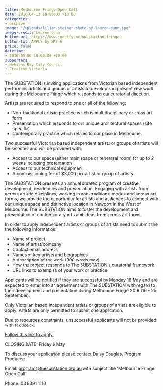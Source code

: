 ```yaml
---
title: Melbourne Fringe Open Call
date: 2016-04-13 10:00:00 +10:00
categories:
- archive
image: "/uploads/lilian-steiner-photo-by-lauren-dunn.jpg"
image-credit: Lauren Dunn
button-url: https://www.judgify.me/substation-fringe
button-txt: APPLY by MAY 6
price: false
datetime:
- 2016-05-06 10:00:00 +10:00
supporters:
- Hobsons Bay City Council
- Creative Victoria
---
```


The SUBSTATION is inviting applications from Victorian based independent performing artists and groups of artists to develop and present new work during the Melbourne Fringe which responds to our curatorial direction.

Artists are required to respond to one or all of the following:

- Non-traditional artistic practice which is multidisciplinary or cross art form
- Presentation which responds to our unique architectural spaces (site specific)
- Contemporary practice which relates to our place in Melbourne.

Two successful Victorian based independent artists or groups of artists will be selected and will be provided with:

- Access to our space (either main space or rehearsal room) for up to 2 weeks including presentation
- Access to our technical equipment
- A commissioning fee of $3,000 per artist or group of artists.

The SUBSTATION presents an annual curated program of creative development, residencies and presentation. Engaging with artists from across artistic disciplines, working in non-traditional modes and across art forms, we provide the opportunity for artists and audiences to connect with our unique space and distinctive location in Newport in the West of Melbourne. The SUBSTATION aims to foster the development and presentation of contemporary arts and ideas from across art forms.

In order to apply independent artists or groups of artists need to submit the the following information:

- Name of project
- Name of artist/company
- Contact email address
- Names of key artists and biographies
- A description of the work (300 words max)
- How the project responds to The SUBSTATION's curatorial framework
- URL links to examples of your work or practice

Applicants will be notified if they are successful by Monday 16 May and are expected to enter into an agreement with The SUBSTATION with regard to their development and presentation during Melbourne Fringe 2016 (16 - 25 September).

Only Victorian based independent artists or groups of artists are eligible to apply. Artists are only permitted to submit one application.

Due to resources constraints, unsuccessful applicants will not be provided with feedback.

[Follow this link to apply.](https://www.judgify.me/substation-fringe)

CLOSING DATE: Friday 6 May

To discuss your application please contact Daisy Douglas, Program Producer:

Email: [program@thesubstation.org.au](mailto:program@thesubstation.org.au) with subject title 'Melbourne Fringe Open Call'

Phone: 03 9391 1110
